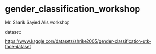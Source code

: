 # gender_classification_workshop
Mr. Sharik Sayied Alis workshop

dataset:

https://www.kaggle.com/datasets/shrike2005/gender-classification-utk-face-dataset
